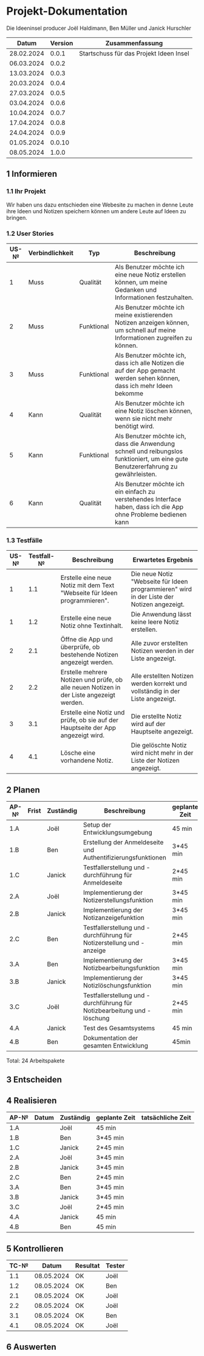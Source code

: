 # Projekt-Dokumentation


Die Ideeninsel producer Joël Haldimann, Ben Müller und Janick Hurschler

 | Datum | Version | Zusammenfassung                                              |
| ----- | ------- | ------------------------------------------------------------ |
| 28.02.2024      | 0.0.1   | Startschuss für das Projekt Ideen Insel |
| 06.03.2024      | 0.0.2   |                                                              |
| 13.03.2024      | 0.0.3   |                                                              |
| 20.03.2024      | 0.0.4   |                                                              |
| 27.03.2024      | 0.0.5   |                                                              |
| 03.04.2024      | 0.0.6   |                                                              |
| 10.04.2024      | 0.0.7   |                                                              |
| 17.04.2024      | 0.0.8   |                                                              |
| 24.04.2024      | 0.0.9   |                                                              |
| 01.05.2024      | 0.0.10  |                                                              |
| 08.05.2024      | 1.0.0   |                                                              |

## 1 Informieren

### 1.1 Ihr Projekt

Wir haben uns dazu entschieden eine Webesite zu machen in denne Leute ihre Ideen und Notizen speichern können um andere Leute auf Ideen zu bringen.


### 1.2 User Stories

| US-№ | Verbindlichkeit | Typ  | Beschreibung                       |
| ---- | --------------- | ---- | ---------------------------------- |
| 1    |       Muss          |   Qualität   | Als Benutzer möchte ich eine neue Notiz erstellen können, um meine Gedanken und Informationen festzuhalten. |
| 2  |       Muss          |   Funktional   |      Als Benutzer möchte ich meine existierenden Notizen anzeigen können, um schnell auf meine Informationen zugreifen zu können.|
| 3  |        Muss         |  Funktional    |  Als Benutzer möchte ich, dass ich alle Notizen die auf der App gemacht werden sehen können, dass ich mehr Ideen bekomme      |
| 4  |       Kann          |  Qualität    |  Als Benutzer möchte ich eine Notiz löschen können, wenn sie nicht mehr benötigt wird.                                  |
| 5  |       Kann          |  Funktional    |  Als Benutzer möchte ich, dass die Anwendung schnell und reibungslos funktioniert, um eine gute Benutzererfahrung zu gewährleisten.     |
| 6  |       Kann          |  Qualität    |  Als Benutzer möchte ich ein einfach zu verstehendes Interface haben, dass ich die App ohne Probleme bedienen kann                          |






### 1.3 Testfälle


| US-№ | Testfall-№ | Beschreibung                                                                                                 | Erwartetes Ergebnis                                                                                                  |
| ---- | ---------- | ----------------------------------------------------------------------------------------------------------- | -------------------------------------------------------------------------------------------------------------------- |
| 1    | 1.1        | Erstelle eine neue Notiz mit dem Text "Webseite für Ideen programmieren".                                                       | Die neue Notiz "Webseite für Ideen programmieren" wird in der Liste der Notizen angezeigt.            |
| 1    | 1.2        | Erstelle eine neue Notiz ohne Textinhalt.                                                                    | Die Anwendung lässt keine leere Notiz erstellen.                                        |
| 2    | 2.1        | Öffne die App und überprüfe, ob bestehende Notizen angezeigt werden.                                         | Alle zuvor erstellten Notizen werden in der Liste angezeigt.                                                         |
| 2    | 2.2        | Erstelle mehrere Notizen und prüfe, ob alle neuen Notizen in der Liste angezeigt werden.                    | Alle erstellten Notizen werden korrekt und vollständig in der Liste angezeigt.                                        |
| 3    | 3.1        | Erstelle eine Notiz und prüfe, ob sie auf der Hauptseite der App angezeigt wird.                             | Die erstellte Notiz wird auf der Hauptseite angezeigt.                                                               |
| 4    | 4.1        | Lösche eine vorhandene Notiz.                                                                                | Die gelöschte Notiz wird nicht mehr in der Liste der Notizen angezeigt.                                               |



## 2 Planen

| AP-№ | Frist | Zuständig | Beschreibung | geplante Zeit |
| ---- | ----- | --------- | ------------ | ------------- |
| 1.A  |       |Joël|Setup der Entwicklungsumgebung|45 min|
|  1.B |       |Ben|Erstellung der Anmeldeseite und Authentifizierungsfunktionen |    3*45 min |
|  1.C |       |Janick|Testfallerstellung und -durchführung für Anmeldeseite |        2*45 min |
| 2.A  |       | Joël |Implementierung der Notizerstellungsfunktion|3*45 min|
| 2.B  |       |Janick |Implementierung der Notizanzeigefunktion |3*45 min |
| 2.C  |       | Ben |Testfallerstellung und -durchführung für Notizerstellung und -anzeige |2*45 min |
| 3.A  |       | Ben |Implementierung der Notizbearbeitungsfunktion |3*45 min|
| 3.B  |       | Janick|Implementierung der Notizlöschungsfunktion|3*45 min|
| 3.C  |       | Joël | Testfallerstellung und -durchführung für Notizbearbeitung und -löschung |2*45 min |
| 4.A  |       | Janick  |Test des Gesamtsystems | 45 min |
| 4.B  |       | Ben|Dokumentation der gesamten Entwicklung | 45min |

Total: 24 Arbeitspakete

## 3 Entscheiden


## 4 Realisieren
| AP-№ | Datum | Zuständig | geplante Zeit | tatsächliche Zeit |
| ---- | ----- | --------- | ------------- | ----------------- |
| 1.A  |       | Joël      | 45 min        |                   |
| 1.B  |       | Ben       | 3*45 min      |                   |
| 1.C  |       | Janick    | 2*45 min      |                   |
| 2.A  |       | Joël      | 3*45 min      |                   |
| 2.B  |       | Janick    | 3*45 min      |                   |
| 2.C  |       | Ben       | 2*45 min      |                   |
| 3.A  |       | Ben       | 3*45 min      |                   |
| 3.B  |       | Janick    | 3*45 min      |                   |
| 3.C  |       | Joël      | 2*45 min      |                   |
| 4.A  |       | Janick    | 45 min        |                   |
| 4.B  |       | Ben       | 45 min        |                   |



## 5 Kontrollieren

| TC-№ | Datum | Resultat | Tester |
| ---- | ----- | -------- | ------ |
| 1.1  | 08.05.2024      |    OK      |   Joël     |
| 1.2  | 08.05.2024         |    OK      |    Ben    |
| 2.1  |  08.05.2024        |      OK    |    Joël    |
| 2.2  |  08.05.2024        |        OK  |   Joël     |
| 3.1  | 08.05.2024         |      OK    |    Ben    |
| 4.1  |  08.05.2024        |        OK  |    Joël    |




## 6 Auswerten



